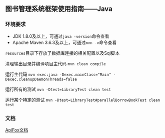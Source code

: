 ## 图书管理系统框架使用指南——Java

### 环境要求
- JDK 1.8.0及以上，可通过`java -version`命令查看
- Apache Maven 3.6.3及以上，可通过`mvn -v`命令查看

`resources`目录下存放了数据库连接的相关配置以及Sql脚本

清理输出目录并编译项目主代码
`mvn clean compile`

运行主代码
`mvn exec:java -Dexec.mainClass="Main" -Dexec.cleanupDaemonThreads=false`

运行所有的测试
`mvn -Dtest=LibraryTest clean test`

运行某个特定的测试
`mvn -Dtest=LibraryTest#parallelBorrowBookTest clean test`

### 文档

[ApiFox文档](https://w49pxtebrt.apifox.cn)